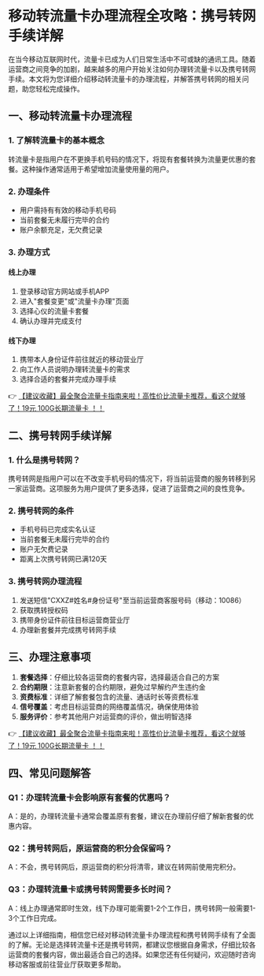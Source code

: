 # 移动转流量卡办理流程全攻略：携号转网手续详解

在当今移动互联网时代，流量卡已成为人们日常生活中不可或缺的通讯工具。随着运营商之间竞争的加剧，越来越多的用户开始关注如何办理转流量卡以及携号转网手续。本文将为您详细介绍移动转流量卡的办理流程，并解答携号转网的相关问题，助您轻松完成操作。

## 一、移动转流量卡办理流程

### 1. 了解转流量卡的基本概念
转流量卡是指用户在不更换手机号码的情况下，将现有套餐转换为流量更优惠的套餐。这种操作通常适用于希望增加流量使用量的用户。

### 2. 办理条件
- 用户需持有有效的移动手机号码
- 当前套餐无未履行完毕的合约
- 账户余额充足，无欠费记录

### 3. 办理方式
#### 线上办理
1. 登录移动官方网站或手机APP
2. 进入"套餐变更"或"流量卡办理"页面
3. 选择心仪的流量卡套餐
4. 确认办理并完成支付

#### 线下办理
1. 携带本人身份证件前往就近的移动营业厅
2. 向工作人员说明办理转流量卡的需求
3. 选择合适的套餐并完成办理手续

👉 [【建议收藏】最全聚合流量卡指南来啦！高性价比流量卡推荐，看这个就够了！19元 100G长期流量卡 ！！](https://bit.ly/Liuliangka)

## 二、携号转网手续详解

### 1. 什么是携号转网？
携号转网是指用户可以在不改变手机号码的情况下，将当前运营商的服务转移到另一家运营商。这项服务为用户提供了更多选择，促进了运营商之间的良性竞争。

### 2. 携号转网的条件
- 手机号码已完成实名认证
- 当前套餐无未履行完毕的合约
- 账户无欠费记录
- 距离上次携号转网已满120天

### 3. 携号转网办理流程
1. 发送短信"CXXZ#姓名#身份证号"至当前运营商客服号码（移动：10086）
2. 获取携转授权码
3. 携带身份证件前往目标运营商营业厅
4. 办理新套餐并完成携号转网手续

## 三、办理注意事项

1. **套餐选择**：仔细比较各运营商的套餐内容，选择最适合自己的方案
2. **合约期限**：注意新套餐的合约期限，避免过早解约产生违约金
3. **资费标准**：详细了解套餐包含的流量、通话时长等资费标准
4. **信号覆盖**：考虑目标运营商的网络覆盖情况，确保使用体验
5. **服务评价**：参考其他用户对运营商的评价，做出明智选择

👉 [【建议收藏】最全聚合流量卡指南来啦！高性价比流量卡推荐，看这个就够了！19元 100G长期流量卡 ！！](https://bit.ly/Liuliangka)

## 四、常见问题解答

### Q1：办理转流量卡会影响原有套餐的优惠吗？
A：是的，办理转流量卡通常会覆盖原有套餐，建议在办理前仔细了解新套餐的优惠内容。

### Q2：携号转网后，原运营商的积分会保留吗？
A：不会，携号转网后，原运营商的积分将清零，建议在转网前使用完积分。

### Q3：办理转流量卡或携号转网需要多长时间？
A：线上办理通常即时生效，线下办理可能需要1-2个工作日，携号转网一般需要1-3个工作日完成。

通过以上详细指南，相信您已经对移动转流量卡办理流程和携号转网手续有了全面的了解。无论是选择转流量卡还是携号转网，都建议您根据自身需求，仔细比较各运营商的套餐内容，做出最适合自己的选择。如果您还有任何疑问，欢迎随时咨询移动客服或前往营业厅获取更多帮助。